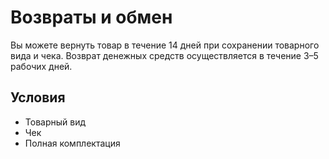 # Возвраты и обмен

Вы можете вернуть товар в течение 14 дней при сохранении товарного вида и чека. Возврат денежных средств осуществляется в течение 3–5 рабочих дней.

## Условия

- Товарный вид
- Чек
- Полная комплектация

